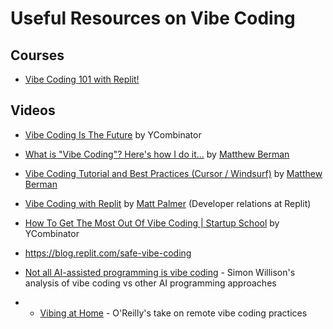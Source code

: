 # Useful Resources on Vibe Coding

## Courses
- [Vibe Coding 101 with Replit!](https://www.deeplearning.ai/short-courses/vibe-coding-101-with-replit/)


## Videos
- [Vibe Coding Is The Future](https://www.youtube.com/watch?v=IACHfKmZMr8&t=163s) by YCombinator
- [What is "Vibe Coding"? Here's how I do it...](https://www.youtube.com/watch?v=5k2-NOh2tk0&t=6s) by [Matthew Berman](https://www.youtube.com/@matthew_berman)
- [Vibe Coding Tutorial and Best Practices (Cursor / Windsurf)](https://www.youtube.com/watch?v=YWwS911iLhg) by [Matthew Berman](https://www.youtube.com/@matthew_berman)

- [Vibe Coding with Replit](https://www.youtube.com/watch?v=5OWurmg41tI) by [Matt Palmer](https://www.youtube.com/@mattpalmer) (Developer relations at Replit)

- [How To Get The Most Out Of Vibe Coding | Startup School](https://www.youtube.com/watch?v=BJjsfNO5JTo&t=1s) by YCombinator

- https://blog.replit.com/safe-vibe-coding

- [Not all AI-assisted programming is vibe coding](https://simonwillison.net/2025/Mar/19/vibe-coding/) - Simon Willison's analysis of vibe coding vs other AI programming approaches

- - [Vibing at Home](https://www.oreilly.com/radar/vibing-at-home/) - O'Reilly's take on remote vibe coding practices
